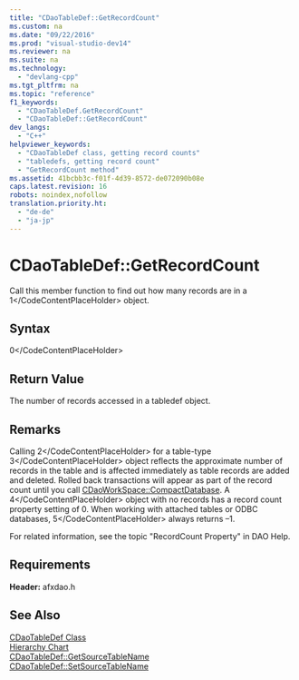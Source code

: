 ```yaml
---
title: "CDaoTableDef::GetRecordCount"
ms.custom: na
ms.date: "09/22/2016"
ms.prod: "visual-studio-dev14"
ms.reviewer: na
ms.suite: na
ms.technology: 
  - "devlang-cpp"
ms.tgt_pltfrm: na
ms.topic: "reference"
f1_keywords: 
  - "CDaoTableDef.GetRecordCount"
  - "CDaoTableDef::GetRecordCount"
dev_langs: 
  - "C++"
helpviewer_keywords: 
  - "CDaoTableDef class, getting record counts"
  - "tabledefs, getting record count"
  - "GetRecordCount method"
ms.assetid: 41bcbb3c-f01f-4d39-8572-de072090b08e
caps.latest.revision: 16
robots: noindex,nofollow
translation.priority.ht: 
  - "de-de"
  - "ja-jp"
---
```

# CDaoTableDef::GetRecordCount
Call this member function to find out how many records are in a <CodeContentPlaceHolder>1\</CodeContentPlaceHolder> object.  
  
## Syntax  
  
<CodeContentPlaceHolder>0\</CodeContentPlaceHolder>  
## Return Value  
 The number of records accessed in a tabledef object.  
  
## Remarks  
 Calling <CodeContentPlaceHolder>2\</CodeContentPlaceHolder> for a table-type <CodeContentPlaceHolder>3\</CodeContentPlaceHolder> object reflects the approximate number of records in the table and is affected immediately as table records are added and deleted. Rolled back transactions will appear as part of the record count until you call [CDaoWorkSpace::CompactDatabase](../vs140/cdaoworkspace--compactdatabase.md). A <CodeContentPlaceHolder>4\</CodeContentPlaceHolder> object with no records has a record count property setting of 0. When working with attached tables or ODBC databases, <CodeContentPlaceHolder>5\</CodeContentPlaceHolder> always returns –1.  
  
 For related information, see the topic "RecordCount Property" in DAO Help.  
  
## Requirements  
 **Header:** afxdao.h  
  
## See Also  
 [CDaoTableDef Class](../vs140/cdaotabledef-class.md)   
 [Hierarchy Chart](../vs140/hierarchy-chart.md)   
 [CDaoTableDef::GetSourceTableName](../vs140/cdaotabledef--getsourcetablename.md)   
 [CDaoTableDef::SetSourceTableName](../vs140/cdaotabledef--setsourcetablename.md)